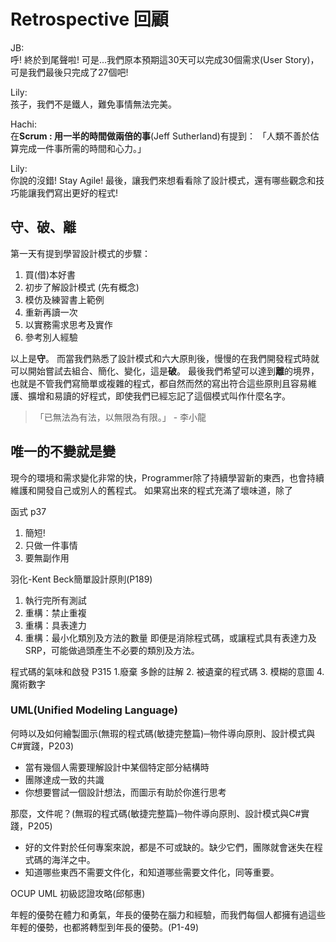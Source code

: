 # Retrospective 回顧

JB:<br> 
呼! 終於到尾聲啦!
可是...我們原本預期這30天可以完成30個需求(User Story)，可是我們最後只完成了27個吧!

Lily: <br>
孩子，我們不是鐵人，難免事情無法完美。

Hachi: <br>
在**Scrum : 用一半的時間做兩倍的事**(Jeff Sutherland)有提到：
「人類不善於估算完成一件事所需的時間和心力。」

Lily:<br>
你說的沒錯! Stay Agile! 最後，讓我們來想看看除了設計模式，還有哪些觀念和技巧能讓我們寫出更好的程式!


## 守、破、離

第一天有提到學習設計模式的步驟：
1. 買(借)本好書
2. 初步了解設計模式 (先有概念)
3. 模仿及練習書上範例
4. 重新再讀一次
5. 以實務需求思考及實作
6. 參考別人經驗

以上是**守**。
而當我們熟悉了設計模式和六大原則後，慢慢的在我們開發程式時就可以開始嘗試去組合、簡化、變化，這是**破**。
最後我們希望可以達到**離**的境界，也就是不管我們寫簡單或複雜的程式，都自然而然的寫出符合這些原則且容易維護、擴增和易讀的好程式，即使我們已經忘記了這個模式叫作什麼名字。

> 「已無法為有法，以無限為有限。」 - 李小龍


## 唯一的不變就是變

現今的環境和需求變化非常的快，Programmer除了持續學習新的東西，也會持續維護和開發自己或別人的舊程式。
如果寫出來的程式充滿了壞味道，除了


函式 p37

1. 簡短!
2. 只做一件事情
3. 要無副作用  

羽化-Kent Beck簡單設計原則(P189)
1. 執行完所有測試
2. 重構：禁止重複
3. 重構：具表達力
4. 重構：最小化類別及方法的數量
   即便是消除程式碼，或讓程式具有表達力及SRP，可能做過頭產生不必要的類別及方法。


程式碼的氣味和啟發 P315
1.廢棄 多餘的註解
2. 被遺棄的程式碼
3. 模糊的意圖
4. 魔術數字




### UML(Unified Modeling Language)



何時以及如何繪製圖示(無瑕的程式碼(敏捷完整篇)─物件導向原則、設計模式與C#實踐，P203)

- 當有幾個人需要理解設計中某個特定部分結構時
- 團隊達成一致的共識
- 你想要嘗試一個設計想法，而圖示有助於你進行思考

那麼，文件呢？(無瑕的程式碼(敏捷完整篇)─物件導向原則、設計模式與C#實踐，P205)
- 好的文件對於任何專案來說，都是不可或缺的。缺少它們，團隊就會迷失在程式碼的海洋之中。
- 知道哪些東西不需要文件化，和知道哪些需要文件化，同等重要。



OCUP UML 初級認證攻略(邱郁惠)

年輕的優勢在體力和勇氣，年長的優勢在腦力和經驗，而我們每個人都擁有過這些年輕的優勢，也都將轉型到年長的優勢。(P1-49)








